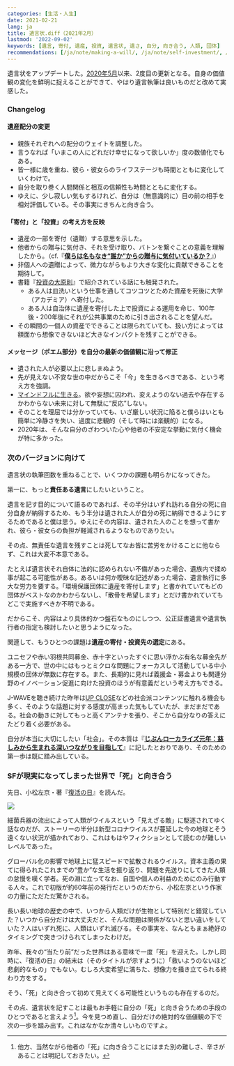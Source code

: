 ```yaml
---
categories: [生活・人生]
date: 2021-02-21
lang: ja
title: 遺言状.diff（2021年2月）
lastmod: '2022-09-02'
keywords: [遺言, 寄付, 遺産, 投資, 遺言状, 遺さ, 自分, 向き合う, 人類, 団体]
recommendations: [/ja/note/making-a-will/, /ja/note/self-investment/, /ja/note/the-gifts-in-the-world/]
---
```


遺言状をアップデートした。[2020年5月](/ja/note/making-a-will)以来、2度目の更新となる。自身の価値観の変化を鮮明に捉えることができて、やはり遺言執筆は良いものだと改めて実感した。

### Changelog

#### 遺産配分の変更

- 親族それぞれへの配分のウェイトを調整した。
- 言うなれば「いまこの人にどれだけ幸せになって欲しいか」度の数値化でもある。
- 皆一様に歳を重ね、彼ら・彼女らのライフステージも時間とともに変化していくわけで。
- 自分を取り巻く人間関係と相互の信頼性も時間とともに変化する。
- ゆえに、少し寂しい気もするけれど、自分は（無意識的に）目の前の相手を相対評価している。その事実にきちんと向き合う。

#### 「寄付」と「投資」の考え方を反映

- 遺産の一部を寄付（遺贈）する意思を示した。
- 他者からの贈与に気付き、それを受け取り、バトンを繋ぐことの意義を理解したから。（cf.『**[僕らは名もなき“誰か”からの贈与に気付いているか？](/ja/note/the-gifts-in-the-world/)**』）
- 非個人への遺贈によって、微力ながらもより大きな変化に貢献できることを期待して。
- 書籍『[投資の大原則](https://amzn.to/3qGW9Jc)』で紹介されている話にも触発された。
  - ある人は皿洗いという仕事を通してコツコツとためた資産を死後に大学（アカデミア）へ寄付した。
  - ある人は自治体に遺産を寄付した上で投資による運用を命じ、100年後・200年後にそれが公共事業のために引き出されることを望んだ。
- その瞬間の一個人の資産でできることは限られていても、扱い方によっては額面から想像できないほど大きなインパクトを残すことができる。

#### メッセージ（ポエム部分）を自分の最新の価値観に沿って修正

- 遺された人が必要以上に悲しまぬよう。
- 先が見えない不安な世の中だからこそ「今」を生きるべきである、という考え方を強調。
- [マインドフルに生きる](/ja/note/be-mindful/)。欲や妄想に囚われ、変えようのない過去や存在するかわからない未来に対して無駄に“反応”しない。
- そのことを理屈では分かっていても、いざ厳しい状況に陥ると僕らはいとも簡単に冷静さを失い、過度に悲観的（そして時には楽観的）になる。
- 2020年は、そんな自分のざわついた心や他者の不安定な挙動に気付く機会が特に多かった。

### 次のバージョンに向けて

遺言状の執筆回数を重ねることで、いくつかの課題も明らかになってきた。

第一に、もっと**責任ある遺言**にしたいということ。

遺言を記す目的について語るのであれば、その半分はいずれ訪れる自分の死に自分自身が納得するため、もう半分は遺された人が自分の死に納得できるようにするためであると僕は思う。ゆえにその内容は、遺された人のことを想って書かれ、彼ら・彼女らの負担が軽減されるようなものでありたい。

その点、無責任な遺言を残すことは死してなお皆に苦労をかけることに他ならず、これは大変不本意である。

たとえば遺言状それ自体に法的に認められない不備があった場合、遺族内で揉め事が起こる可能性がある。あるいは何か曖昧な記述があった場合、遺言執行に多大な労力を要する。「環境保護団体に遺産を寄付します」と書かれていてもどの団体がベストなのかわからないし、「散骨を希望します」とだけ書かれていてもどこで実施すべきか不明である。

だからこそ、内容はより具体的かつ盤石なものにしつつ、公正証書遺言や遺言執行者の指定も検討したいと思うようになった。

関連して、もうひとつの課題は**遺産の寄付・投資先の選定**にある。

ユニセフや赤い羽根共同募金、赤十字といったすぐに思い浮かぶ有名な募金先がある一方で、世の中にはもっとミクロな問題にフォーカスして活動している中小規模の団体が無数に存在する。また、長期的に見れば義援金・募金よりも関連分野のイノベーション促進に向けた投資のほうが有意義だという考え方もできる。

J-WAVEを聴き続けた昨年は[UP CLOSE](https://spinear.com/shows/up-close-jam-the-world/)などの社会派コンテンツに触れる機会も多く、そのような話題に対する感度が高まった気もしていたが、まだまだである。社会の動きに対してもっと高くアンテナを張り、そこから自分なりの答えにたどり着く必要がある。

自分が本当に大切にしたい「社会」。その本質は『**[じぶんローカライズ元年：慈しみから生まれる深いつながりを目指して](/ja/note/2021/)**』に記したとおりであり、そのための第一歩は既に踏み出している。

### SFが現実になってしまった世界で「死」と向き合う

先日、小松左京・著『[復活の日](https://amzn.to/2ZCSJeE)』を読んだ。

<a href="https://www.amazon.co.jp/dp/B07GJKX5ZD?_encoding=UTF8&btkr=1&linkCode=li2&tag=takuti-22&linkId=a023e87ac4265a53a835e0d1349e4cb0&language=ja_JP&ref_=as_li_ss_il" target="_blank"><img border="0" src="//ws-fe.amazon-adsystem.com/widgets/q?_encoding=UTF8&ASIN=B07GJKX5ZD&Format=_SL160_&ID=AsinImage&MarketPlace=JP&ServiceVersion=20070822&WS=1&tag=takuti-22&language=ja_JP" ></a><img src="https://ir-jp.amazon-adsystem.com/e/ir?t=takuti-22&language=ja_JP&l=li2&o=9&a=B07GJKX5ZD" width="1" height="1" border="0" alt="" style="border:none !important; margin:0px !important;" />

細菌兵器の流出によって人類がウイルスという「見えざる敵」に駆逐されてゆく話なのだが、ストーリーの半分は新型コロナウイルスが蔓延した今の地球とそう遠くない状況が描かれており、これはもはやフィクションとして読むのが難しいレベルであった。

グローバル化の影響で地球上に猛スピードで拡散されるウイルス。資本主義の果てに得られたこれまでの“豊か”な生活を振り返り、問題を先送りにしてきた人類の怠慢を嘆く学者。死の淵に立ってなお、自国や個人の利益のためにのみ行動する人々。これで初版が約60年前の発行だというのだから、小松左京という作家の力量にただただ驚かされる。

長い長い地球の歴史の中で、いつから人類だけが生物として特別だと錯覚していた？いつから自分だけは大丈夫だと、そんな問題は関係がないと思い違いをしていた？人はいずれ死に、人類はいずれ滅びる。その事実を、なんともまぁ絶好のタイミングで突きつけられてしまったわけだ。

昨年、我々の“当たり前”だった世界はある意味で一度「死」を迎えた。しかし同時に、『復活の日』の結末は（そのタイトルが示すように）「救いようのないほど悲劇的なもの」でもない。むしろ大変希望に満ちた、想像力を掻き立てられる終わり方をする。

そう、「死」と向き合って初めて見えてくる可能性というものも存在するのだ。

その点、遺言状を記すことは最もお手軽に自分の「死」と向き合うための手段のひとつであると言えよう[^1]。今を見つめ直し、自分だけの絶対的な価値観の下で次の一歩を踏み出す。これはなかなか清々しいものですよ。

[^1]: 他方、当然ながら他者の「死」に向き合うことにはまた別の難しさ、辛さがあることは明記しておきたい。